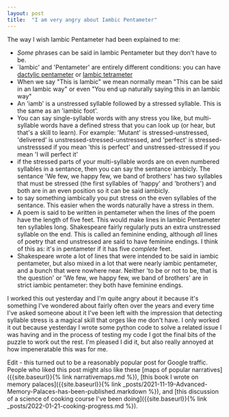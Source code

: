 ```yaml
---
layout: post
title:  "I am very angry about Iambic Pentameter"
--- 
```


The way I wish Iambic Pentameter had been explained to me: 

* _Some_ phrases can be said in Iambic Pentameter but they don't have to be. 
* `Iambic' and 'Pentameter' are entirely different conditions: you can have [dactylic pentameter](https://mammothmemory.net/english/literature/poetry-feet-and-metres/dactylic-pentameter.html) or [Iambic tetrameter](https://en.wikipedia.org/wiki/Iambic_tetrameter)
* When we say "This is Iambic" we mean normally mean "This can be said in an Iambic way" or even "You end up naturally saying this in an Iambic way" 
* An 'iamb' is a unstressed syllable followed by a stressed syllable. This is the same as an 'iambic foot'. 
* You can say single-syllable words with any stress you like, but multi-syllable words have a defined stress that you can look up (or hear, but that's a skill to learn). For example: 'Mutant' is stressed-unstressed, 'delivered' is unstressed-stressed-unstressed, and 'perfect' is stressed-unstresssed if you mean 'this is perfect' and unstressed-stressed if you mean 'I will perfect it' 
* if the stressed parts of your multi-syllable words are on even numbered syllables in a sentance, then you can say the sentance iambicly.  The sentance 'We few, we happy few, we band of brothers' has two syllables that must be stressed (the first syllables of 'happy' and 'brothers') and both are in an even position so it can be said iambicly.  
* to say something iambically you put stress on the even syllables of the sentance. This easier when the words naturally have a stress in them.
* А poem is said to be written in pentameter when the lines of the poem have the length of five feet. This would make lines in Iambic Pentameter ten syllables long. Shakespeare fairly regularly puts an extra unstressed syllable on the end. This is called an feminine ending, although _all_ lines of poetry that end unstressed are said to have feminine endings. I think of this as: it's in pentameter if it has five _complete_ feet.  
* Shakespeare wrote a lot of lines that were intended to be said in iambic pentameter, but also mixed in a lot that were nearly iambic pentameter, and a bunch that were nowhere near. Neither 'to be or not to be, that is the question' or 'We few, we happy few, we band of brothers' are in strict iambic pentameter: they both have feminine endings. 


I worked this out yesterday and I'm quite angry about it because it's something I've wondered about fairly often over the years and every time I've asked someone about it I've been left with the impression that detecting syllable stress is a magical skill that orges like me don't have. 
I only worked it out because yesterday I wrote some python code to solve a related issue I was having and in the process of testing my code I got the final bits of the puzzle to work out the rest. I'm pleased I did it, but also really annoyed at how impeneratable this was for me. 


Edit - this turned out to be a reasonably popular post for Google traffic. People who liked this post might also like these [maps of popular narratives]({{site.baseurl}}{% link narrativemaps.md %}), [this book I wrote on memory palaces]({{site.baseurl}}{% link _posts/2021-11-19-Advanced-Memory-Palaces-has-been-published.markdown %}), and [this discussion of a science of cooking course I've been doing]({{site.baseurl}}{% link _posts/2022-01-21-cooking-progress.md %}). 




